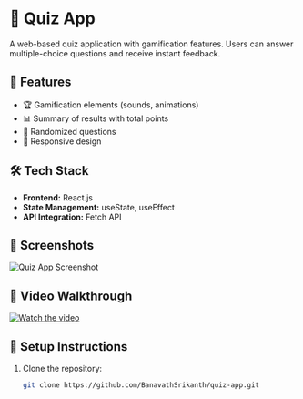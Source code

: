# 🎯 Quiz App  
A web-based quiz application with gamification features. Users can answer multiple-choice questions and receive instant feedback.

## 🚀 Features  
- 🏆 Gamification elements (sounds, animations)  
- 📊 Summary of results with total points  
- 🔄 Randomized questions  
- 📱 Responsive design  

## 🛠️ Tech Stack  
- **Frontend:** React.js  
- **State Management:** useState, useEffect  
- **API Integration:** Fetch API  

## 📸 Screenshots  
![Quiz App Screenshot](path/to/screenshot.png)  

## 🎥 Video Walkthrough  
[![Watch the video](https://img.youtube.com/vi/YOUR_VIDEO_ID/maxresdefault.jpg)](https://www.youtube.com/watch?v=YOUR_VIDEO_ID)  

## 🔧 Setup Instructions  
1. Clone the repository:  
   ```sh
   git clone https://github.com/BanavathSrikanth/quiz-app.git

